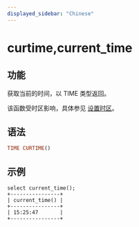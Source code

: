 ```yaml
---
displayed_sidebar: "Chinese"
---
```


# curtime,current_time

## 功能

获取当前的时间，以 TIME 类型返回。

该函数受时区影响，具体参见 [设置时区](../../../administration/timezone.md)。

## 语法

```Haskell
TIME CURTIME()
```

## 示例

```Plain Text
select current_time();
+----------------+
| current_time() |
+----------------+
| 15:25:47       |
+----------------+
```